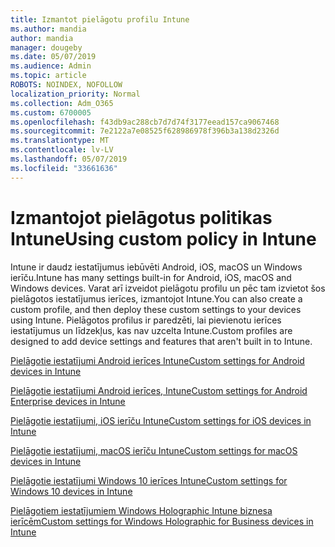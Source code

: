 ```yaml
---
title: Izmantot pielāgotu profilu Intune
ms.author: mandia
author: mandia
manager: dougeby
ms.date: 05/07/2019
ms.audience: Admin
ms.topic: article
ROBOTS: NOINDEX, NOFOLLOW
localization_priority: Normal
ms.collection: Adm_O365
ms.custom: 6700005
ms.openlocfilehash: f43db9ac288cb7d7d74f3177eead157ca9067468
ms.sourcegitcommit: 7e2122a7e08525f628986978f396b3a138d2326d
ms.translationtype: MT
ms.contentlocale: lv-LV
ms.lasthandoff: 05/07/2019
ms.locfileid: "33661636"
---
```

# <a name="using-custom-policy-in-intune"></a><span data-ttu-id="26ca5-102">Izmantojot pielāgotus politikas Intune</span><span class="sxs-lookup"><span data-stu-id="26ca5-102">Using custom policy in Intune</span></span>

<span data-ttu-id="26ca5-103">Intune ir daudz iestatījumus iebūvēti Android, iOS, macOS un Windows ierīču.</span><span class="sxs-lookup"><span data-stu-id="26ca5-103">Intune has many settings built-in for Android, iOS, macOS and Windows devices.</span></span> <span data-ttu-id="26ca5-104">Varat arī izveidot pielāgotu profilu un pēc tam izvietot šos pielāgotos iestatījumus ierīces, izmantojot Intune.</span><span class="sxs-lookup"><span data-stu-id="26ca5-104">You can also create a custom profile, and then deploy these custom settings to your devices using Intune.</span></span> <span data-ttu-id="26ca5-105">Pielāgotos profilus ir paredzēti, lai pievienotu ierīces iestatījumus un līdzekļus, kas nav uzcelta Intune.</span><span class="sxs-lookup"><span data-stu-id="26ca5-105">Custom profiles are designed to add device settings and features that aren't built in to Intune.</span></span>

[<span data-ttu-id="26ca5-106">Pielāgotie iestatījumi Android ierīces Intune</span><span class="sxs-lookup"><span data-stu-id="26ca5-106">Custom settings for Android devices in Intune</span></span>](https://docs.microsoft.com/intune/custom-settings-android)

[<span data-ttu-id="26ca5-107">Pielāgotie iestatījumi Android ierīces, Intune</span><span class="sxs-lookup"><span data-stu-id="26ca5-107">Custom settings for Android Enterprise devices in Intune</span></span>](https://docs.microsoft.com/intune/custom-settings-android-for-work)

[<span data-ttu-id="26ca5-108">Pielāgotie iestatījumi, iOS ierīču Intune</span><span class="sxs-lookup"><span data-stu-id="26ca5-108">Custom settings for iOS devices in Intune</span></span>](https://docs.microsoft.com/intune/custom-settings-ios)

[<span data-ttu-id="26ca5-109">Pielāgotie iestatījumi, macOS ierīču Intune</span><span class="sxs-lookup"><span data-stu-id="26ca5-109">Custom settings for macOS devices in Intune</span></span>](https://docs.microsoft.com/intune/custom-settings-macos)

[<span data-ttu-id="26ca5-110">Pielāgotie iestatījumi Windows 10 ierīces Intune</span><span class="sxs-lookup"><span data-stu-id="26ca5-110">Custom settings for Windows 10 devices in Intune</span></span>](https://docs.microsoft.com/intune/custom-settings-windows-10)

[<span data-ttu-id="26ca5-111">Pielāgotiem iestatījumiem Windows Holographic Intune biznesa ierīcēm</span><span class="sxs-lookup"><span data-stu-id="26ca5-111">Custom settings for Windows Holographic for Business devices in Intune</span></span>](https://docs.microsoft.com/intune/custom-settings-windows-holographic)